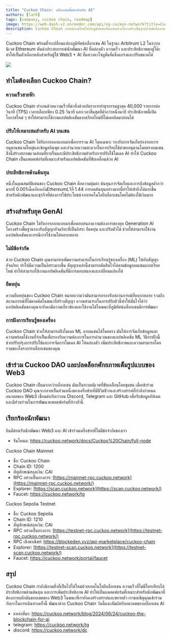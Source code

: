 ```yaml
---
title: "Cuckoo Chain: บล็อกเชนชั้นนำสำหรับ AI"
authors: [lark]
tags: [company, cuckoo chain, roadmap]
image: https://web-dash-v2.onrender.com/api/og-cuckoo-network?title=Cuckoo%20Chain%3A%20%E0%B8%9A%E0%B8%A5%E0%B9%87%E0%B8%AD%E0%B8%81%E0%B9%80%E0%B8%8A%E0%B8%99%E0%B8%8A%E0%B8%B1%E0%B9%89%E0%B8%99%E0%B8%99%E0%B8%B3%E0%B8%AA%E0%B8%B3%E0%B8%AB%E0%B8%A3%E0%B8%B1%E0%B8%9A%20AI
description: Cuckoo Chain กำลังนิยามใหม่ให้กับภูมิทัศน์บล็อกเชนด้วยโครงสร้างพื้นฐานล้ำสมัยที่ออกแบบมาสำหรับ AI และ Web3 ในฐานะ Arbitrum L2 ในระบบนิเวศ Ethereum Cuckoo Chain มอบความเร็วในการทำธุรกรรมที่รวดเร็วทันใจ ค่าใช้จ่ายต่ำ และความสามารถด้าน AI ที่แข็งแกร่ง ทำให้เป็นตัวเลือกที่เหมาะสมที่สุดสำหรับนักพัฒนาและนวัตกรในพื้นที่ Web3
---
```


Cuckoo Chain พร้อมที่จะเปลี่ยนแปลงภูมิทัศน์บล็อกเชน AI ในฐานะ Arbitrum L2 ในระบบนิเวศ Ethereum มันนำประสบการณ์นักพัฒนา AI ที่คล่องตัว ความเร็ว และประสิทธิภาพมาสู่โต๊ะ ทำให้เป็นตัวเลือกหลักสำหรับผู้ใช้ Web3 + AI ที่แสวงหาโซลูชันที่แข็งแกร่งและปรับขนาดได้

![](https://cuckoo-network.b-cdn.net/cuckoo-chain-blockchain-for-ai.webp)

## ทำไมต้องเลือก Cuckoo Chain?

### ความเร็วสายฟ้า

Cuckoo Chain ทำงานด้วยความเร็วที่น่าทึ่งด้วยอัตราการทำธุรกรรมสูงสุด 40,000 รายการต่อวินาที (TPS) เวลาบล็อกเพียง 0.25 วินาที และเวลาสิ้นสุดที่ต่ำกว่าหนึ่งนาที ประสิทธิภาพนี้เปิดโอกาสใหม่ ๆ ทำให้สามารถใช้งานแอปพลิเคชันแบบเรียลไทม์ที่ไม่เคยคิดมาก่อนได้

### ปรับให้เหมาะสมสำหรับ AI บนเชน

Cuckoo Chain ได้รับการออกแบบมาเพื่อการรวม AI โดยเฉพาะ รองรับการจัดเก็บร่องรอยการอนุมานขนาดใหญ่และข้อมูลอินพุต และอำนวยความสะดวกในการเรียกใช้คำขออนุมานโดยตรงบนเชน สิ่งนี้สร้างสภาพแวดล้อมที่ราบรื่นและมีประสิทธิภาพสำหรับการปรับใช้โมเดล AI ทำให้ Cuckoo Chain เป็นแพลตฟอร์มที่เหมาะสำหรับแอปพลิเคชันที่ขับเคลื่อนด้วย AI

### ประสิทธิภาพด้านต้นทุน

หนึ่งในคุณสมบัติเด่นของ Cuckoo Chain คือความคุ้มค่า ต้นทุนการจัดเก็บและการดึงข้อมูลต่ำกว่ามากที่ $0.001 เมื่อเทียบกับ Ethereum L1 ที่ ~$1.44 การลดต้นทุนอย่างมากนี้ทำให้เข้าถึงได้มากขึ้นสำหรับนักพัฒนาและธุรกิจที่ต้องการใช้ประโยชน์จากเทคโนโลยีบล็อกเชนโดยไม่ต้องใช้เงินมาก

## สร้างสำหรับยุค GenAI

Cuckoo Chain ได้รับการออกแบบมาเพื่อตอบสนองความต้องการของยุค Generation AI โครงสร้างพื้นฐานรองรับสัญญาอัจฉริยะที่เป็นอิสระ ยืดหยุ่น และปรับตัวได้ ช่วยให้สามารถใช้งานแอปพลิเคชันและกรณีการใช้งานได้หลากหลาย

### ไม่มีข้อจำกัด

ด้วย Cuckoo Chain คุณสามารถเพิ่มความสามารถในการเรียนรู้ของเครื่อง (ML) ให้กับสัญญาอัจฉริยะ ทำให้มีความเป็นอิสระมากขึ้น สัญญาเหล่านี้สามารถตัดสินใจได้ตามข้อมูลบนเชนแบบเรียลไทม์ ทำให้สามารถใช้งานแอปพลิเคชันที่มีการตอบสนองและเปลี่ยนแปลงได้

### ยืดหยุ่น

ความยืดหยุ่นของ Cuckoo Chain หมายความว่ามันสามารถรองรับสถานการณ์ที่หลากหลาย รวมถึงสถานการณ์ที่ไม่คาดคิดในขณะที่สร้างสัญญา ความสามารถในการปรับตัวนี้ทำให้มั่นใจได้ว่าแอปพลิเคชันของคุณจะยังคงมีความเกี่ยวข้องและใช้งานได้ในขณะที่ภูมิทัศน์บล็อกเชนมีการพัฒนา

### การฝังการเรียนรู้ของเครื่อง

Cuckoo Chain ช่วยให้สามารถฝังโมเดล ML ลงบนเชนได้โดยตรง มันให้การจัดเก็บข้อมูลและความพร้อมใช้งานที่จำเป็นเพื่อรองรับความต้องการในการคำนวณของแอปพลิเคชัน ML วิธีการฝังนี้ช่วยปรับปรุงการปรับใช้และการจัดการโมเดล AI ให้คล่องตัว เพิ่มประสิทธิภาพและความสามารถโดยรวมของโครงการบล็อกเชนของคุณ

## เข้าร่วม Cuckoo DAO และปลดล็อกศักยภาพเต็มรูปแบบของ Web3

Cuckoo Chain เป็นมากกว่าบล็อกเชน มันเป็นระบบนิเวศที่ขับเคลื่อนโดยชุมชน เมื่อเข้าร่วม Cuckoo DAO คุณจะกลายเป็นส่วนหนึ่งของเครือข่ายที่มีชีวิตชีวาและสร้างสรรค์ที่กำลังกำหนดอนาคตของ Web3 เชื่อมต่อกับเราบน Discord, Telegram และ GitHub เพื่อรับข้อมูลอัปเดตและมีส่วนร่วมในการพัฒนาแพลตฟอร์มที่ก้าวล้ำนี้

## เรียกร้องนักพัฒนา

ยินดีต้อนรับนักพัฒนา Web3 และ AI เข้าร่วมเครือข่ายที่ไม่มีข้อจำกัดของเรา

* รันโหนด: https://cuckoo.network/docs/Cuckoo%20Chain/full-node

Cuckoo Chain Mainnet

- ชื่อ: Cuckoo Chain
- Chain ID: 1200
- สัญลักษณ์สกุลเงิน: CAI
- RPC อย่างเป็นทางการ: [https://mainnet-rpc.cuckoo.network](https://mainnet-rpc.cuckoo.network/)
- Explorer: [https://scan.cuckoo.network](https://scan.cuckoo.network/)
- Faucet: https://cuckoo.network/tg

Cuckoo Sepolia Testnet

- ชื่อ: Cuckoo Sepolia
- Chain ID: 1210
- สัญลักษณ์สกุลเงิน: CAI
- RPC อย่างเป็นทางการ: [https://testnet-rpc.cuckoo.network](https://testnet-rpc.cuckoo.network/)
- RPC เชิงพาณิชย์: https://blockeden.xyz/api-marketplace/cuckoo-chain
- Explorer: [https://testnet-scan.cuckoo.network](https://testnet-scan.cuckoo.network/)
- Faucet: https://cuckoo.network/portal/faucet

## สรุป

Cuckoo Chain กำลังนิยามสิ่งที่เป็นไปได้ใหม่ด้วยเทคโนโลยีบล็อกเชน ความเร็วที่ไม่มีใครเทียบได้ ประสิทธิภาพด้านต้นทุน และการเพิ่มประสิทธิภาพ AI ทำให้เป็นแพลตฟอร์มที่เหมาะสำหรับนักพัฒนาที่ต้องการผลักดันขอบเขตของ Web3 ในขณะที่เรายังคงสร้างสรรค์และขยายตัว เราขอเชิญคุณเข้าร่วมกับเราในการเดินทางครั้งนี้ พัฒนาด้วย Cuckoo Chain วันนี้และสัมผัสกับอนาคตของบล็อกเชน AI

- แหล่งที่มา: https://cuckoo.network/blog/2024/06/24/cuckoo-the-blockchain-for-ai
- telegram: https://cuckoo.network/tg
- discord: https://cuckoo.network/dc